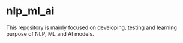 # nlp_ml_ai
This repository is mainly focused on developing, testing and learning purpose of NLP, ML and AI models.

